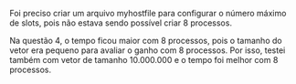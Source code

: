 Foi preciso criar um arquivo myhostfile para configurar o número máximo de slots, pois não estava sendo possível criar 8 processos.

Na questão 4, o tempo ficou maior com 8 processos, pois o tamanho do vetor era pequeno para avaliar o ganho com 8 processos. Por isso, testei também com vetor de tamanho 10.000.000 e o tempo foi melhor com 8 processos.